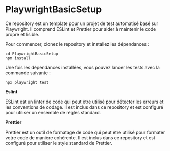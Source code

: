 # PlaywrightBasicSetup
Ce repository est un template pour un projet de test automatisé basé sur Playwright. Il comprend ESLint et Prettier pour aider à maintenir le code propre et lisible.

Pour commencer, clonez le repository et installez les dépendances :

```git clone https://github.com/[votre nom d'utilisateur]/playwright-basic-setup.git
cd PlaywrightBasicSetup
npm install
```
Une fois les dépendances installées, vous pouvez lancer les tests avec la commande suivante :

```npx playwright test```

**Eslint**

ESLint est un linter de code qui peut être utilisé pour détecter les erreurs et les conventions de codage. Il est inclus dans ce repository et est configuré pour utiliser un ensemble de règles standard.


**Prettier**

Prettier est un outil de formatage de code qui peut être utilisé pour formater votre code de manière cohérente. Il est inclus dans ce repository et est configuré pour utiliser le style standard de Prettier.
